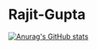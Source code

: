 # Rajit-Gupta
[![Anurag's GitHub stats](https://github-readme-stats.vercel.app/api?username=RAJIT-018&show_icons=true)](https://github.com/anuraghazra/github-readme-stats)
